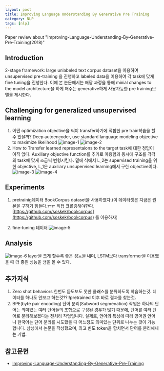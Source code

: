 ```yaml
---
layout: post
title: Improving Language Understanding By Generative Pre Training
category: NLP
tags: [nlp]
---
```


Paper review about "Improving-Language-Understanding-By-Generative-Pre-Training\(2018)"

## Introduction
2-stage framework: large unlabeled text corpus dataset을 이용하여 unsupervised pre-training 을 진행하고 labeled data을 이용하여 각 task에 맞게 fine tuning을 진행한다.
이에 본 논문에서는 해당 과정을 통해 minial changes to the model architecture을 하게 해주는 generative하게 사용가능한 pre training모델을 제시한다.

## Challenging for generalized unsupervised learning
1. 어떤 optimization objective을 써야 transfer하기에 적합한 pre train학습을 할 수 있을까?
    Deep autoencoder, use standard language modeling objective to maximize likelihood
    ![image-1]({{site.baseurl}}/assets/images/improving-language-understanding-by-generative-pre-training-1.png)
    ![image-2]({{site.baseurl}}/assets/images/improving-language-understanding-by-generative-pre-training-2.png)
2. How to Transfer learned representaions to the target task에 대한 정답이 아직 없다.
    Auxiliary objective function를 추가로 이용함과 동시에 구조를 각각의 task에 맞게 조금씩 변형시킨다. 밑에 식에서 L_2는 supervised training을 위한 objective, L_1은 auxiliary unsupervised learning에서 구한 objective이다.
    ![image-3]({{site.baseurl}}/assets/images/improving-language-understanding-by-generative-pre-training-3.png)
    ![image-4]({{site.baseurl}}/assets/images/improving-language-understanding-by-generative-pre-training-4.png)

## Experiments
1. pretrainig데이터
     BookCorpus dataset을 사용하였다.(이 데이터셋은 지금은 원본을 구하기 힘들다.ㅠㅠ 직접 크롤링해야한다. [https://github.com/soskek/bookcorpus](https://github.com/soskek/bookcorpus) 를 이용하자)

2. fine-tuning 데이터
![image-5]({{site.baseurl}}/assets/images/improving-language-understanding-by-generative-pre-training-5.png)

## Analysis
![image-6]({{site.baseurl}}/assets/images/improving-language-understanding-by-generative-pre-training-6.png)
layer을 크게 할수록 좋은 성능을 내며, LSTM보다 transformer을 이용했을 때 더 좋은 성능을 냄을 볼 수 있다.

## 추가지식
1. Zero shot behaviors
한번도 듣도보도 못한 클래스를 분류하도록 학습하는것. 데이터를 하나도 안보고 하는것??!!pretrained 이후 바로 결과를 찾는것.
2. BPE(byte pair encoding)
단어 분리(Subword segmenation) 작업은 하나의 단어는 의미있는 여러 단어들의 조합으로 구성된 경우가 많기 때문에, 단어를 여러 단어로 분리해보겠다는 전처리 작업입니다. 실제로, 언어의 특성에 따라 영어권 언어나 한국어는 단어 분리를 시도했을 때 어느정도 의미있는 단위로 나누는 것이 가능합니다. 삼성에서 논문을 작성했으며, 최고 빈도 token을 합치면서 단어를 분리해내는 기법.

## 참고문헌
* [Improving-Language-Understanding-By-Generative-Pre-Training](https://s3-us-west-2.amazonaws.com/openai-assets/research-covers/language-unsupervised/language_understanding_paper.pdf)